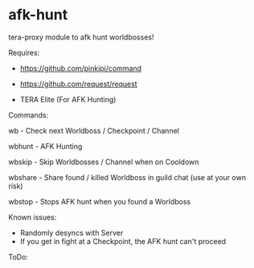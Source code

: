 # afk-hunt
tera-proxy module to afk hunt worldbosses!

Requires:

- https://github.com/pinkipi/command
- https://github.com/request/request

- TERA Elite (For AFK Hunting)

Commands:

wb - Check next Worldboss / Checkpoint / Channel

wbhunt - AFK Hunting

wbskip - Skip Worldbosses / Channel when on Cooldown

wbshare - Share found / killed Worldboss in guild chat (use at your own risk)

wbstop - Stops AFK hunt when you found a Worldboss

Known issues:

- Randomly desyncs with Server
- If you get in fight at a Checkpoint, the AFK hunt can't proceed

ToDo:
